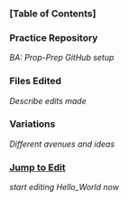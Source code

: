 ### [Table of Contents]

### Practice Repository
*BA: Prop-Prep GitHub setup*

### Files Edited 
*Describe edits made*

### Variations
*Different avenues and ideas*

### [Jump to Edit](https://github.com/daspin15/Hello_World/edit/master/README.md)
*start editing Hello_World now*

